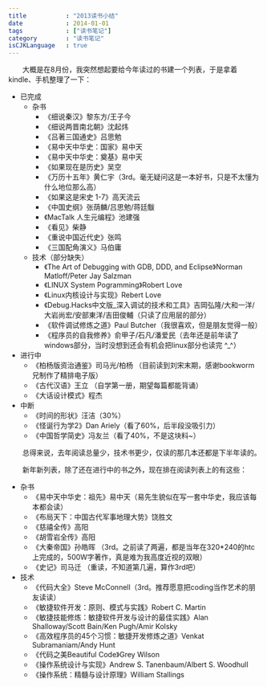 ```yaml
---
title           : "2013读书小结"
date            : 2014-01-01
tags            : ["读书笔记"]
category        : "读书笔记"
isCJKLanguage   : true
---
```


　　大概是在8月份，我突然想起要给今年读过的书建一个列表，于是拿着kindle、手机整理了一下：

* 已完成
  * 杂书
     * 《细说秦汉》黎东方/王子今
     * 《细说两晋南北朝》沈起炜
     * 《吕著三国通史》吕思勉
     * 《易中天中华史：国家》易中天
     * 《易中天中华史：奠基》易中天
     * 《如果现在是历史》吴空
     * 《万历十五年》黄仁宇（3rd。毫无疑问这是一本好书，只是不太懂为什么地位那么高）
     * 《如果这是宋史 1-7》高天流云
     * 《中国史纲》张荫麟/吕思勉/蒋廷黻
     * 《MacTalk 人生元编程》池建强
     * 《看见》柴静
     * 《重说中国近代史》张鸣
     * 《三国配角演义》马伯庸
  * 技术（部分缺失）
     * 《The Art of Debugging with GDB, DDD, and Eclipse》Norman Matloff/Peter Jay Salzman
     * 《LINUX System Pogramming》Robert Love
     * 《Linux内核设计与实现》Rebert Love
     * 《Debug.Hacks中文版\_深入调试的技术和工具》吉岡弘隆/大和一洋/大岩尚宏/安部東洋/吉田俊輔（只读了应用层的部分）
     * 《软件调试修炼之道》Paul Butcher（我很喜欢，但是朋友觉得一般）
     * 《程序员的自我修养》俞甲子/石凡/潘爱民（去年还是前年读了windows部分，当时没想到还会有机会把linux部分也读完 \^\_\^）
* 进行中
  * 《柏杨版资治通鉴》司马光/柏杨 （目前读到刘宋末期，感谢bookworm兄制作了精排电子版）
  * 《古代汉语》王立 （自学第一册，期望每篇都能背诵）
  * 《大话设计模式》程杰
* 中断
  * 《时间的形状》汪洁（30%）
  * 《怪诞行为学2》Dan Ariely（看了60%，后半段没吸引力）
  * 《中国哲学简史》冯友兰（看了40%，不是这块料~）

　　总得来说，去年阅读总量少，技术书更少，仅读的那几本还都是下半年读的。

　　新年新列表，除了还在进行中的书之外，现在排在阅读列表上的有这些：

* 杂书
  * 《易中天中华史：祖先》易中天（易先生貌似在写一套中华史，我应该每本都会读）
  * 《布局天下：中国古代军事地理大势》饶胜文
  * 《慈禧全传》高阳
  * 《胡雪岩全传》高阳
  * 《大秦帝国》孙皓晖  （3rd。之前读了两遍，都是当年在320*240的htc上完成的，500W字著作，真是难为我高度近视的双眼）
  * 《史记》司马迁 （重读，不知道第几遍，算作3rd吧）
* 技术
  * 《代码大全》Steve McConnell（3rd。推荐愿意把coding当作艺术的朋友读读）
  * 《敏捷软件开发：原则、模式与实践》Robert C. Martin
  * 《敏捷技能修炼：敏捷软件开发与设计的最佳实践》Alan Shalloway/Scott Bain/Ken Pugh/Amir Kolsky
  * 《高效程序员的45个习惯：敏捷开发修炼之道》Venkat Subramaniam/Andy Hunt
  * 《代码之美Beautiful Code》Grey Wilson
  * 《操作系统设计与实现》Andrew S. Tanenbaum/Albert S. Woodhull
  * 《操作系统：精髓与设计原理》William Stallings
